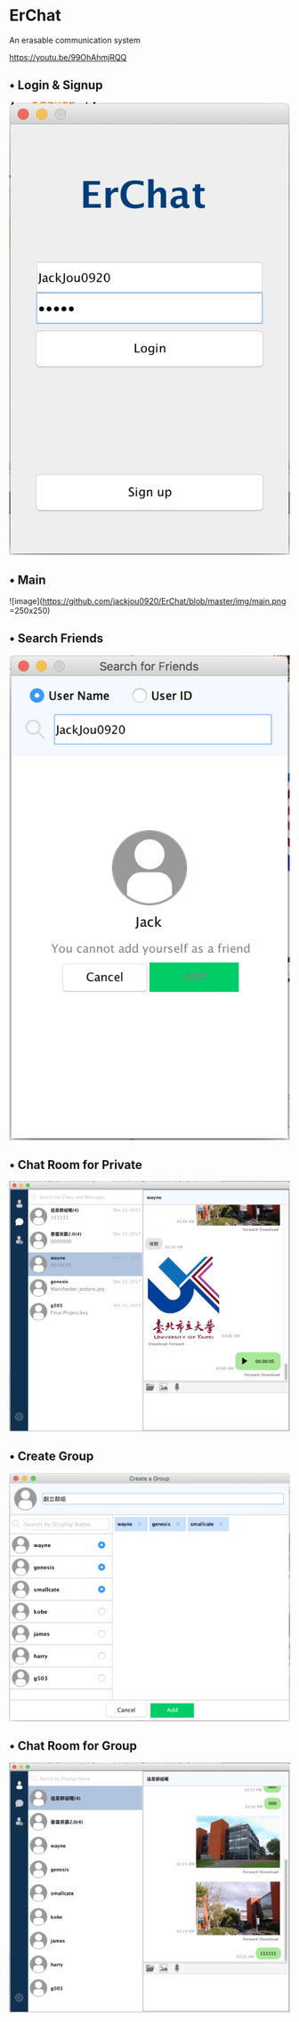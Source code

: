 # ErChat
An erasable communication system

https://youtu.be/99OhAhmjRQQ

• Login & Signup
--------------------------------

![image](https://github.com/jackjou0920/ErChat/blob/master/img/login.png)


• Main
--------------------------------

![image](https://github.com/jackjou0920/ErChat/blob/master/img/main.png =250x250)


• Search Friends
--------------------------------

![image](https://github.com/jackjou0920/ErChat/blob/master/img/search.png)


• Chat Room for Private
--------------------------------

![image](https://github.com/jackjou0920/ErChat/blob/master/img/chat.png)


• Create Group
--------------------------------

![image](https://github.com/jackjou0920/ErChat/blob/master/img/create.png)


• Chat Room for Group
--------------------------------

![image](https://github.com/jackjou0920/ErChat/blob/master/img/group.png)